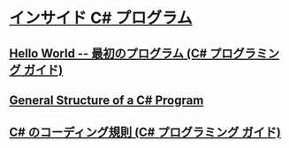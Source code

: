 # [インサイド C# プログラム](index.md)
## [Hello World -- 最初のプログラム (C# プログラミング ガイド)](hello-world-your-first-program.md)
## [General Structure of a C# Program](TocOutOfQuery)
## [C# のコーディング規則 (C# プログラミング ガイド)](coding-conventions.md)
